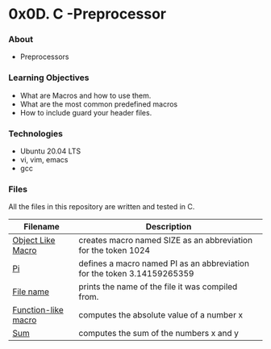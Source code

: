 # 0x0D. C -Preprocessor

### About

* Preprocessors

### Learning Objectives

* What are Macros and how to use them.
* What are the most common predefined macros
* How to include guard your header files.

### Technologies

* Ubuntu 20.04 LTS
* vi, vim, emacs
* gcc

### Files

All the files in this repository are written and tested in C.

|Filename|Description|
|--------|-----------|
|[Object Like Macro](./0-object_like_macro.h)|creates macro named SIZE as an abbreviation for the token 1024|
|[Pi](./1-pi.h)|defines a macro named PI as an abbreviation for the token 3.14159265359|
|[File name](./2-main.c)|prints the name of the file it was compiled from.|
|[Function-like macro](./3-function_like_macro.h)|computes the absolute value of a number x|
|[Sum](./4-sum.h)|computes the sum of the numbers x and y|
